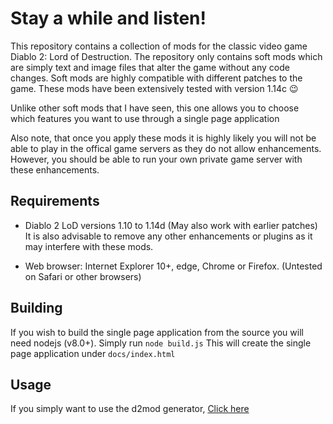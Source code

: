 # Stay a while and listen!

This repository contains a collection of mods for the classic video game Diablo 2: Lord of Destruction.  The repository only contains soft mods which are simply text and image files that alter the game without any code changes.  Soft mods are highly compatible with different patches to the game.  These mods have been extensively tested with version 1.14c :wink:

Unlike other soft mods that I have seen, this one allows you to choose which features you want to use through a single page application

Also note, that once you apply these mods it is highly likely you will not be able to play in the offical game servers as they do not allow enhancements.  However, you should be able to run your own private game server with these enhancements.

## Requirements

* Diablo 2 LoD versions 1.10 to 1.14d (May also work with earlier patches)
It is also advisable to remove any other enhancements or plugins as it may interfere with these mods.

* Web browser: Internet Explorer 10+, edge, Chrome or Firefox. (Untested on Safari or other browsers)

## Building
If you wish to build the single page application from the source you will need nodejs (v8.0+).
Simply run `node build.js`  This will create the single page application under `docs/index.html`

## Usage
If you simply want to use the d2mod generator, [Click here](https://sajonoso.github.io/d2mods)
